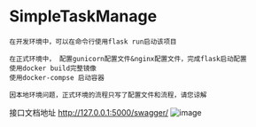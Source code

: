 # SimpleTaskManage

```
在开发环境中，可以在命令行使用flask run启动该项目

在正式环境中， 配置gunicorn配置文件&nginx配置文件，完成flask启动配置
使用docker build完整镜像
使用docker-compse 启动容器

因本地环境问题，正式环境的流程只写了配置文件和流程，请您谅解
```
接口文档地址
http://127.0.0.1:5000/swagger/
![image](https://github.com/user-attachments/assets/765fac16-48a6-4820-9024-6867c5d3d009)

```


